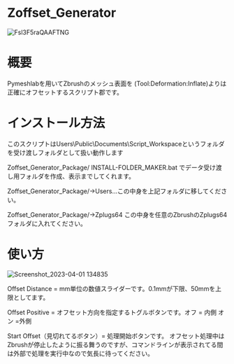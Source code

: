 # Zoffset_Generator

![Fsl3F5raQAAFTNG](https://user-images.githubusercontent.com/17403397/229268067-3b58cc01-7f9e-42a5-84b5-9fd6c9d83bf8.png)


# 概要
Pymeshlabを用いてZbrushのメッシュ表面を (Tool:Deformation:Inflate)よりは正確にオフセットするスクリプト郡です。

# インストール方法
このスクリプトはUsers\Public\Documents\Script_Workspaceというフォルダを受け渡しフォルダとして扱い動作します

Zoffset_Generator_Package/ INSTALL-FOLDER_MAKER.bat でデータ受け渡し用フォルダを作成、表示までしてくれます。

Zoffset_Generator_Package/→Users...この中身を上記フォルダに移してください。

Zoffset_Generator_Package/→Zplugs64  この中身を任意のZbrushのZplugs64フォルダに入れてください。

# 使い方
![Screenshot_2023-04-01 134835](https://user-images.githubusercontent.com/17403397/229266221-200d03c1-adf1-4196-b79f-78b775a9a75c.png)

Offset Distance = mm単位の数値スライダーです。0.1mmが下限、50mmを上限としてます。

Offset Positive = オフセット方向を指定するトグルボタンです。オフ = 内側 オン =外側

Start Offset（見切れてるボタン）= 処理開始ボタンです。 オフセット処理中はZbrushが停止したように振る舞うのですが、コマンドラインが表示されてる間は外部で処理を実行中なので気長に待ってください。
